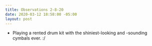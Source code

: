 ```yaml
---
title: Observations 2-8-20
date: 2020-03-12 18:58:00 -05:00
layout: post
---
```


- Playing a rented drum kit with the shiniest-looking and -sounding cymbals ever. :/